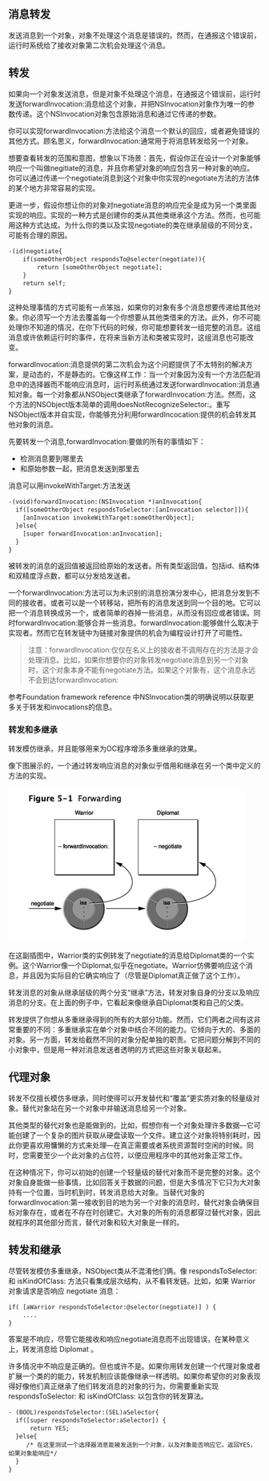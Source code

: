 ## 消息转发

发送消息到一个对象，对象不处理这个消息是错误的。然而，在通报这个错误前，运行时系统给了接收对象第二次机会处理这个消息。

## 转发

如果向一个对象发送消息，但是对象不处理这个消息，在通报这个错误前，运行时发送forwardInvocation:消息给这个对象，并把NSInvocation对象作为唯一的参数传递。这个NSInvocation对象包含原始消息和通过它传递的参数。

你可以实现forwardInvocation:方法给这个消息一个默认的回应，或者避免错误的其他方式。顾名思义，forwardInvocation:通常用于将消息转发给另一个对象。

想要查看转发的范围和意图，想象以下场景：首先，假设你正在设计一个对象能够响应一个叫做negitiate的消息，并且你希望对象的响应包含另一种对象的响应。你可以通过传递一个negotiate消息到这个对象中你实现的negotiate方法的方法体的某个地方非常容易的实现。

更进一步，假设你想让你的对象对negotiate消息的响应完全是成为另一个类里面实现的响应。实现的一种方式是创建你的类从其他类继承这个方法。然而，也可能用这种方式达成。为什么你的类以及实现negotiate的类在继承层级的不同分支，可能有合理的原因。

```
-(id)negotiate{
    if(someOtherObject respondsTo@selector(negotiate)){
        return [someOtherObject negotiate];
    }
    return self;
}
```

这种处理事情的方式可能有一点笨拙，如果你的对象有多个消息想要传递给其他对象。你必须写一个方法去覆盖每一个你想要从其他类借来的方法。此外，你不可能处理你不知道的情况，在你下代码的时候，你可能想要转发一组完整的消息。这组消息或许依赖运行时的事件，在将来当新方法和类被实现时，这组消息也可能改变。

forwardInvocation:消息提供的第二次机会为这个问题提供了不太特别的解决方案，是动态的，不是静态的。它像这样工作：当一个对象因为没有一个方法匹配消息中的选择器而不能响应消息时，运行时系统通过发送forwardInvocation:消息通知对象。每一个对象都从NSObject类继承了forwardInvocation:方法。然而，这个方法的NSObject版本简单的调用doesNotRecognizeSelector:。重写NSObject版本并自实现，你能够充分利用forwardIncocation:提供的机会转发其他对象的消息。

先要转发一个消息,forwardInvocation:要做的所有的事情如下：

* 检测消息要到哪里去
* 和原始参数一起，把消息发送到那里去

消息可以用invokeWithTarget:方法发送

```
-(void)forwardInvocation:(NSInvocation *)anInvocation{
  if([someOtherObject respondsToSelector:[anInvocation selector]]){
    [anInvocation invokeWithTarget:someOtherObject];
  }else{
    [super forwardInvocation:anInvocation];
  }
}  
```

被转发的消息的返回值被返回给原始的发送者。所有类型返回值，包括id、结构体和双精度浮点数，都可以分发给发送者。

一个forwardInvocation:方法可以为未识别的消息扮演分发中心，把消息分发到不同的接收者。或者可以是一个转移站，把所有的消息发送到同一个目的地。它可以把一个消息转换成另一个，或者简单的吞掉一些消息，从而没有回应或者错误。同时forwardInvocation:能够合并一些消息。forwardInvocation:能够做什么取决于实现者。然而它在转发链中为链接对象提供的机会为编程设计打开了可能性。

> 注意：forwardInvocation:仅仅在名义上的接收者不调用存在的方法是才会处理消息。比如，如果你想要你的对象转发negotiate消息到另一个对象时，这个对象本身不能有negotiate方法。如果这个对象有，这个消息永远不会到达forwardInvocation:

参考Foundation framework reference 中NSInvocation类的明确说明以获取更多关于转发和invocations的信息。

### 转发和多继承

转发模仿继承，并且能够用来为OC程序增添多重继承的效果。

像下图展示的，一个通过转发响应消息的对象似乎借用和继承在另一个类中定义的方法的实现。

![](/assets/runtime_forwarding_001.png)

在这副插图中，Warrior类的实例转发了negotiate的消息给Diplomat类的一个实例。这个Warrior像一个Diplomat,似乎在negotiate。Warrior仿佛要响应这个消息，并且因为实际目的它确实响应了（尽管是Diplomat真正做了这个工作）。

转发消息的对象从继承层级的两个分支“继承”方法，转发对象自身的分支以及响应消息的分支。在上面的例子中，它看起来像继承自Diplomat类和自己的父类。

转发提供了你想从多重继承得到的所有的大部分功能。然而，它们两者之间有这非常重要的不同：多重继承实在单个对象中结合不同的能力。它倾向于大的、多面的对象。另一方面，转发给截然不同的对象分配单独的职责。它把问题分解到不同的小对象中，但是用一种对消息发送者透明的方式把这些对象关联起来。

## 代理对象

转发不仅擅长模仿多继承，同时使得可以开发替代和“覆盖”更实质对象的轻量级对象。替代对象站在另一个对象中并输送消息给另一个对象。

其他类型的替代对象也是能做到的。比如，假想你有一个对象处理许多数据—它可能创建了一个复杂的图片获取从硬盘读取一个文件。建立这个对象将特别耗时，因此你更喜欢用慵懒的方式来处理—在真正需要或者系统资源暂时空闲的时候。同时，您需要至少一个此对象的占位符，以便应用程序中的其他对象正常工作。

在这种情况下，你可以初始的创建一个轻量级的替代对象而不是完整的对象。这个对象自身能做一些事情，比如回答关于数据的问题，但是大多情况下它只为大对象持有一个位置，当时机到时，转发消息给大对象。当替代对象的forwardInvocation:第一接收到目的地为另一个对象的消息时，替代对象会确保目标对象存在，或者在不存在时创建它。大对象的所有的消息都穿过替代对象，因此就程序的其他部分而言，替代对象和较大对象是一样的。



## 转发和继承

尽管转发模仿多重继承，NSObject类从不混淆他们俩。像 respondsToSelector: 和 isKindOfClass: 方法只看集成层次结构，从不看转发链。比如，如果 Warrior 对象请求是否响应 negotiate 消息：

```
if( [aWarrior respondsToSelector:@selector(negotiate)] ) {
	....
} 
```

答案是不响应，尽管它能接收和响应negotiate消息而不出现错误，在某种意义上，转发消息给 Diplomat 。



许多情况中不响应是正确的。但也或许不是。如果你用转发创建一个代理对象或者扩展一个类的的能力，转发机制应该能像继承一样透明。如果你希望你的对象表现得好像他们真正继承了他们转发消息的对象的行为，你需要重新实现 respondsToSelector: 和 isKindOfClass: 以包含你的转发算法。

```
- (BOOL)respondsToSelector:(SEL)aSelector{
  if([super respondsToSelector:aSelector]) {
      return YES;
  }else{
     /* 在这里测试一个选择器消息能被发送到一个对象，以及对象能否响应它。返回YES，如果对象能响应*/
  }
}
```









